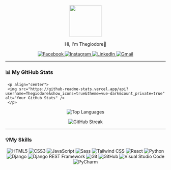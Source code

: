 <p align="center">
  <img src="https://media4.giphy.com/media/v1.Y2lkPTc5MGI3NjExcHZlcGM3a2NqZDRkZW1ocHB0c3plamJ2eXRoZXltdGliamh2dzcyYSZlcD12MV9pbnRlcm5hbF9naWZfYnlfaWQmY3Q9Zw/JqmupuTVZYaQX5s094/giphy.gif" width="100"/>
</p>
<p align="center">
Hi, I'm Thegiodore👋
</p>

<div align="center">
  <a href="https://www.facebook.com/theodoreagellus.samson/">
    <img src="https://img.shields.io/badge/Facebook-1877F2?style=for-the-badge&logo=facebook&logoColor=white" alt="Facebook" />
  </a>
  <a href="https://www.instagram.com/thegiosamson_/">
    <img src="https://img.shields.io/badge/Instagram-E4405F?style=for-the-badge&logo=instagram&logoColor=white" alt="Instagram" />
  </a>
  <a href="https://www.linkedin.com/in/thegiodore-samson-a6852a374/">
    <img src="https://img.shields.io/badge/LinkedIn-0077B5?style=for-the-badge&logo=linkedin&logoColor=white" alt="LinkedIn" />
  </a>
  <a href="mailto:thegiodore.samson@gmail.com">
    <img src="https://img.shields.io/badge/Gmail-D14836?style=for-the-badge&logo=gmail&logoColor=white" alt="Gmail" />
  </a>
</div>

---

### 📊 My GitHub Stats

     <p align="center">
     <img src="https://github-readme-stats.vercel.app/api?username=Thegiodore&show_icons=true&theme=vue-dark&count_private=true" alt="Your GitHub Stats" />
     </p>
<p align="center">
  <img src="https://github-readme-stats.vercel.app/api/top-langs/?username=Thegiodore&layout=compact&theme=vue-dark" alt="Top Languages" />
</p>
<p align="center">
  <img src="https://streak-stats.demolab.com/?user=Thegiodore&theme=dark" alt="GitHub Streak" />
</p>

---

### 💡My Skills

<div align="center">
  <p>
    <img src="https://img.shields.io/badge/HTML5-E34F26?style=for-the-badge&logo=html5&logoColor=white" alt="HTML5" />
    <img src="https://img.shields.io/badge/CSS3-1572B6?style=for-the-badge&logo=css3&logoColor=white" alt="CSS3" />
    <img src="https://img.shields.io/badge/JavaScript-F7DF1E?style=for-the-badge&logo=javascript&logoColor=black" alt="JavaScript" />
    <img src="https://img.shields.io/badge/Sass-CC6699?style=for-the-badge&logo=sass&logoColor=white" alt="Sass" />
    <img src="https://img.shields.io/badge/Tailwind_CSS-38B2AC?style=for-the-badge&logo=tailwind-css&logoColor=white" alt="Tailwind CSS" />
    <img src="https://img.shields.io/badge/react-61DAFB?style=for-the-badge&logo=react&logoColor=white" alt="React" />
    <img src="https://img.shields.io/badge/python-3670A0?style=for-the-badge&logo=python&logoColor=ffdd54" alt="Python" />
    <img src="https://img.shields.io/badge/django-092E20?style=for-the-badge&logo=django&logoColor=white" alt="Django" />
    <img src="https://img.shields.io/badge/Django_REST-FF1709?style=for-the-badge&logo=django&logoColor=white" alt="Django REST Framework" />
    <img src="https://img.shields.io/badge/Git-F05032?style=for-the-badge&logo=git&logoColor=white" alt="Git" />
    <img src="https://img.shields.io/badge/GitHub-100000?style=for-the-badge&logo=github&logoColor=white" alt="GitHub" />
    <img src="https://img.shields.io/badge/VS_Code-0078D4?style=for-the-badge&logo=visual-studio-code&logoColor=white" alt="Visual Studio Code" />
    <img src="https://img.shields.io/badge/PyCharm-000000?style=for-the-badge&logo=pycharm&logoColor=white" alt="PyCharm" />
  </p>
</div>
